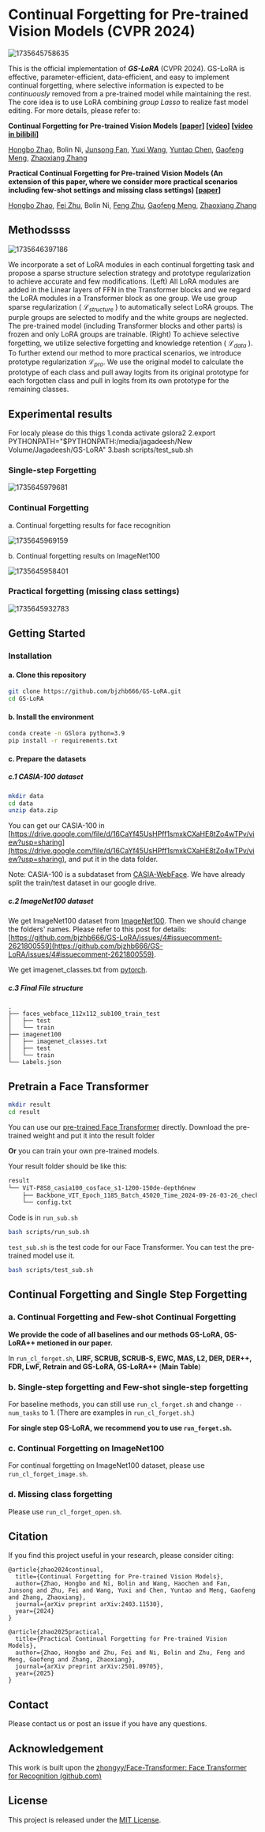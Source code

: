 # Continual Forgetting for Pre-trained Vision Models (CVPR 2024)

![1735645758635](image/README/1735645758635.png)

This is the official implementation of ***GS-LoRA*** (CVPR 2024). GS-LoRA is effective, parameter-efficient, data-efficient, and easy to implement continual forgetting, where selective information is expected to be *continuously* removed from a pre-trained model while maintaining the rest. The core idea is to use LoRA combining *group* *Lasso* to realize fast model editing. For more details, please refer to:

**Continual Forgetting for Pre-trained Vision Models [[paper](https://arxiv.org/abs/2403.11530)] [[video](https://www.youtube.com/watch?v=yigUY5v1Rgc)] [[video in bilibili](https://www.bilibili.com/video/BV1wi421C7PQ/?share_source=copy_web&vd_source=7bb418d0ef24f46374712edc865ed254)]**

[‪Hongbo Zhao](https://scholar.google.com/citations?user=Gs22F0UAAAAJ&hl=zh-CN), Bolin Ni, [‪Junsong Fan‬](https://scholar.google.com/citations?user=AfK4UcUAAAAJ&hl=zh-CN&oi=sra), [‪Yuxi Wang‬](https://scholar.google.com/citations?user=waLCodcAAAAJ&hl=zh-CN&oi=sra), [‪Yuntao Chen‬](https://scholar.google.com/citations?hl=zh-CN&user=iLOoUqIAAAAJ), [‪Gaofeng Meng](https://scholar.google.com/citations?hl=zh-CN&user=5hti_r0AAAAJ), [‪Zhaoxiang Zhang‬](https://scholar.google.com/citations?hl=zh-CN&user=qxWfV6cAAAAJ)

**Practical Continual Forgetting for Pre-trained Vision Models (**An extension of this paper**, where we consider more practical scenarios including few-shot settings and missing class settings) [[paper](https://arxiv.org/pdf/2501.09705)]**

[‪Hongbo Zhao](https://scholar.google.com/citations?user=Gs22F0UAAAAJ&hl=zh-CN), [Fei Zhu](https://impression2805.github.io/), Bolin Ni, [Feng Zhu](https://zhufengx.github.io/), [‪Gaofeng Meng](https://scholar.google.com/citations?hl=zh-CN&user=5hti_r0AAAAJ), [‪Zhaoxiang Zhang‬](https://scholar.google.com/citations?hl=zh-CN&user=qxWfV6cAAAAJ)

## Methodssss

![1735646397186](image/README/1735646397186.png)

We incorporate a set of LoRA modules in each continual forgetting task and propose a sparse structure selection strategy and prototype regularization to achieve accurate and few modifications. (Left) All LoRA modules are added in the Linear layers of FFN in the Transformer blocks and we regard the LoRA modules in a
Transformer block as one group. We use group sparse regularization ( $\mathcal{L}_{structure}$ ) to automatically select LoRA groups. The purple groups are selected to modify and the white groups are neglected. The pre-trained model (including Transformer blocks and other parts) is frozen and only LoRA groups are trainable. (Right) To achieve selective forgetting, we utilize selective forgetting and knowledge retention ( $\mathcal{L}_{data}$ ). To further extend our method to more practical scenarios, we introduce
prototype regularization $\mathcal{L}_{pro}$. We use the original model to calculate the prototype of each class and pull away logits from its original prototype for each forgotten class and pull in logits from its own prototype for the remaining classes.

## Experimental results


For localy please do this thigs
1.conda activate gslora2
2.export PYTHONPATH="$PYTHONPATH:/media/jagadeesh/New Volume/Jagadeesh/GS-LoRA"
3.bash scripts/test_sub.sh

### Single-step Forgetting

![1735645979681](image/README/1735645979681.png)

### Continual Forgetting

a. Continual forgetting results for face recognition

![1735645969159](image/README/1735645969159.png)

b. Continual forgetting results on ImageNet100

![1735645958401](image/README/1735645958401.png)

### Practical forgetting (missing class settings)

![1735645932783](image/README/1735645932783.png)

## Getting Started

### Installation

#### a. Clone this repository

```bash
git clone https://github.com/bjzhb666/GS-LoRA.git
cd GS-LoRA
```

#### b. Install the environment

```bash
conda create -n GSlora python=3.9
pip install -r requirements.txt
```

#### c. Prepare the datasets

##### c.1 CASIA-100 dataset

```bash
mkdir data
cd data
unzip data.zip
```

You can get our CASIA-100 in [https://drive.google.com/file/d/16CaYf45UsHPff1smxkCXaHE8tZo4wTPv/view?usp=sharing](https://drive.google.com/file/d/16CaYf45UsHPff1smxkCXaHE8tZo4wTPv/view?usp=sharing), and put it in the data folder.

Note: CASIA-100 is a subdataset from  [CASIA-WebFace](https://paperswithcode.com/dataset/casia-webface). We have already split the train/test dataset in our google drive.

##### c.2 ImageNet100 dataset

We get ImageNet100 dataset from [ImageNet100](https://www.kaggle.com/datasets/ambityga/imagenet100). 
Then we should change the folders' names. Please refer to this post for details: [https://github.com/bjzhb666/GS-LoRA/issues/4#issuecomment-2621800559](https://github.com/bjzhb666/GS-LoRA/issues/4#issuecomment-2621800559).

We get imagenet_classes.txt from [pytorch](https://github.com/pytorch/hub/blob/master/imagenet_classes.txt).

##### c.3 Final File structure

```
.
├── faces_webface_112x112_sub100_train_test
│   ├── test
│   └── train
├── imagenet100
│   ├── imagenet_classes.txt
│   ├── test
│   └── train
└── Labels.json
```

## Pretrain a Face Transformer

```bash
mkdir result
cd result
```

You can use our [pre-trained Face Transformer](https://drive.google.com/file/d/1Qqeb8fx2_kLeGA1uuLzutpauvyqY3CSV/view?usp=drive_link) directly. Download the pre-trained weight and put it into the result folder

**Or** you can train your own pre-trained models.

Your result folder should be like this:

```bash
result
└── ViT-P8S8_casia100_cosface_s1-1200-150de-depth6new
    ├── Backbone_VIT_Epoch_1185_Batch_45020_Time_2024-09-26-03-26_checkpoint.pth
    └── config.txt
```

Code is in `run_sub.sh`

```bash
bash scripts/run_sub.sh
```

`test_sub.sh` is the test code for our Face Transformer. You can test the pre-trained model use it.

```bash
bash scripts/test_sub.sh
```

## Continual Forgetting and Single Step Forgetting

### a. Continual Forgetting and Few-shot Continual Forgetting

**We provide the code of all baselines and our methods GS-LoRA, GS-LoRA++ metioned in our paper.**

In `run_cl_forget.sh`, **LIRF, SCRUB, SCRUB-S, EWC, MAS, L2, DER, DER++, FDR, LwF, Retrain and GS-LoRA, GS-LoRA++** (**Main Table**)

### b. Single-step forgetting and Few-shot single-step forgetting

For baseline methods, you can still use `run_cl_forget.sh` and change `--num_tasks` to 1. (There are examples in `run_cl_forget.sh`.)

**For single step GS-LoRA, we recommend you to use `run_forget.sh`.**

### c. Continual Forgetting on ImageNet100

For continual forgetting on ImageNet100 dataset, please use `run_cl_forget_image.sh`.

### d. Missing class forgetting

Please use `run_cl_forget_open.sh`.

## Citation

If you find this project useful in your research, please consider citing:

```
@article{zhao2024continual,
  title={Continual Forgetting for Pre-trained Vision Models},
  author={Zhao, Hongbo and Ni, Bolin and Wang, Haochen and Fan, Junsong and Zhu, Fei and Wang, Yuxi and Chen, Yuntao and Meng, Gaofeng and Zhang, Zhaoxiang},
  journal={arXiv preprint arXiv:2403.11530},
  year={2024}
}

@article{zhao2025practical,
  title={Practical Continual Forgetting for Pre-trained Vision Models},
  author={Zhao, Hongbo and Zhu, Fei and Ni, Bolin and Zhu, Feng and Meng, Gaofeng and Zhang, Zhaoxiang},
  journal={arXiv preprint arXiv:2501.09705},
  year={2025}
}

```

## Contact

Please contact us or post an issue if you have any questions.

## Acknowledgement

This work is built upon the [zhongyy/Face-Transformer: Face Transformer for Recognition (github.com)](https://github.com/zhongyy/Face-Transformer)

## License

This project is released under the [MIT License](https://github.com/bjzhb666/GS-LoRA/blob/master/LICENSE).


